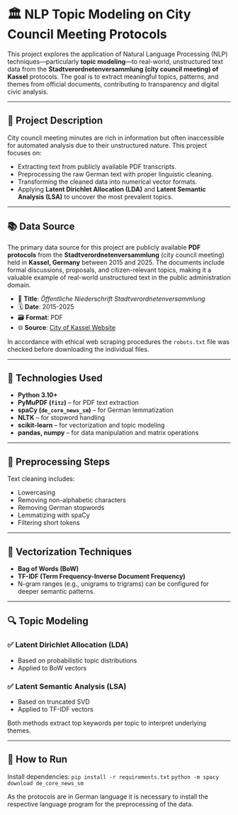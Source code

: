# 🏛️ NLP Topic Modeling on City Council Meeting Protocols

This project explores the application of Natural Language Processing (NLP) techniques—particularly **topic modeling**—to real-world, unstructured text data from the **Stadtverordnetenversammlung (city council meeting) of Kassel** protocols. The goal is to extract meaningful topics, patterns, and themes from official documents, contributing to transparency and digital civic analysis.

---

## 📄 Project Description

City council meeting minutes are rich in information but often inaccessible for automated analysis due to their unstructured nature. This project focuses on:

- Extracting text from publicly available PDF transcripts.
- Preprocessing the raw German text with proper linguistic cleaning.
- Transforming the cleaned data into numerical vector formats.
- Applying **Latent Dirichlet Allocation (LDA)** and **Latent Semantic Analysis (LSA)** to uncover the most prevalent topics.

---
## 📚 Data Source

The primary data source for this project are publicly available **PDF protocols** from the **Stadtverordnetenversammlung** (city council meeting) held in **Kassel, Germany** between 2015 and 2025. The documents include formal discussions, proposals, and citizen-relevant topics, making it a valuable example of real-world unstructured text in the public administration domain.

- 📄 **Title**: *Öffentliche Niederschrift Stadtverordnetenversammlung*  
- 🗓️ **Date**: 2015-2025 
- 🗃️ **Format**: PDF  
- 🌐 **Source**: [City of Kassel Website](https://ratsinfo.kassel.de/sdnet4/termine/?__=UGhVM0hpd2NXNFdFcExjZcYv9COU5nx2dvbiny8_tjGcE7vQyaPX4JQEhAS-I4V_)

In accordance with ethical web scraping procedures the `robots.txt` file was checked before downloading the individual files.
___

## 🧰 Technologies Used

- **Python 3.10+**
- **PyMuPDF (`fitz`)** – for PDF text extraction
- **spaCy (`de_core_news_sm`)** – for German lemmatization
- **NLTK** – for stopword handling
- **scikit-learn** – for vectorization and topic modeling
- **pandas, numpy** – for data manipulation and matrix operations

---

## 🧼 Preprocessing Steps

Text cleaning includes:
- Lowercasing
- Removing non-alphabetic characters
- Removing German stopwords
- Lemmatizing with spaCy
- Filtering short tokens

---

## 🔢 Vectorization Techniques

- **Bag of Words (BoW)**
- **TF-IDF (Term Frequency-Inverse Document Frequency)**  
- N-gram ranges (e.g., unigrams to trigrams) can be configured for deeper semantic patterns.

---

## 🔍 Topic Modeling

### ✅ Latent Dirichlet Allocation (LDA)
- Based on probabilistic topic distributions
- Applied to BoW vectors

### ✅ Latent Semantic Analysis (LSA)
- Based on truncated SVD
- Applied to TF-IDF vectors

Both methods extract top keywords per topic to interpret underlying themes.

---

## 🚀 How to Run

Install dependencies:
`pip install -r requirements.txt`
`python -m spacy download de_core_news_sm`

As the protocols are in German language it is necessary to install the respective language program for the preprocessing of the data.